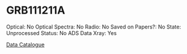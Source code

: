 # GRB111211A

Optical: No
Optical Spectra: No
Radio: No
Saved on Papers?: No
State: Unprocessed
Status: No ADS Data
Xray: Yes

[Data Catalogue](GRB111211A%20f355a81cfa374e5eaa1d388e483d8bbc/Data%20Catalogue%20d6d42136b39c495baf7e5764db8f076d.csv)